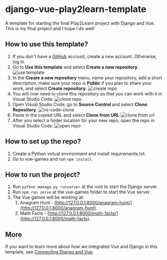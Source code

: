 # django-vue-play2learn-template
A template for starting the final Play2Learn project with Django and Vue.  This is my final project and I hope I do well!

## How to use this template?
1. If you don't have a [GitHub](https://github.com/) account, create a new account. Otherwise, log in. 
2. Go to **Use this template** and select **Create a new repository**. 
![use template](static/read-me-images/use-template.png)
3. In the **Create a new repository** menu, name your repository, add a short description, make sure your repo is **Public** if you plan to share your work, and select **Create repository**.
![create repo](static/read-me-images/create-repo.png)
4. You will now need to clone this repository so that you can work with it in Visual Studio Code:
![clone repo](static/read-me-images/clone-repo.png)
5. Open Visual Studio Code, go to **Source Control** and select **Clone Repository**.
![vs-code-clone](static/read-me-images/vs-code-clone.png)
6. Paste in the copied URL and select **Clone from URL**
![clone from url](static/read-me-images/clone-from-url.png)
7. After you select a folder location for your new repo, open the repo in Visual Studio Code.
![open repo](static/read-me-images/open-repo.png)

## How to set up the repo?
1. Create a Python virtual environment and install requirements.txt.
2. Go to vue-games and run `npm install`.

## How to run the project?
1. Run `python manage.py runserver` at the root to start the Django server.
2. Run `npm run serve` at the vue-games folder to start the Vue server.
3. The Vue games will be working at:
    1. Anagram Hunt - [http://127.0.0.1:8000/anagram-hunt/](http://127.0.0.1:8000/anagram-hunt).
    2. Math Facts - [http://127.0.0.1:8000/math-facts/](http://127.0.0.1:8000/math-facts).

## More
If you want to learn more about how we integrated Vue and Django in this template, see [Connecting Django and Vue](https://www.webucator.com/article/connecting-django-and-vue/). 